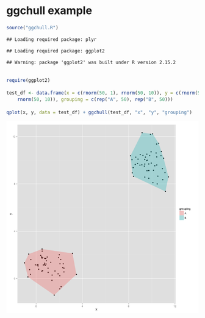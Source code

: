 ggchull example
========================================================

```r
source("ggchull.R")
```

```
## Loading required package: plyr
```

```
## Loading required package: ggplot2
```

```
## Warning: package 'ggplot2' was built under R version 2.15.2
```

```r

require(ggplot2)

test_df <- data.frame(x = c(rnorm(50, 1), rnorm(50, 10)), y = c(rnorm(50, 1), 
    rnorm(50, 10)), grouping = c(rep("A", 50), rep("B", 50)))

qplot(x, y, data = test_df) + ggchull(test_df, "x", "y", "grouping")
```

![plot of chunk unnamed-chunk-1](figure/unnamed-chunk-1.png) 

